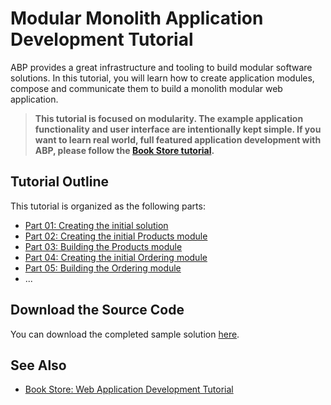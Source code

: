 # Modular Monolith Application Development Tutorial

ABP provides a great infrastructure and tooling to build modular software solutions. In this tutorial, you will learn how to create application modules, compose and communicate them to build a monolith modular web application.

> **This tutorial is focused on modularity. The example application functionality and user interface are intentionally kept simple. If you want to learn real world, full featured application development with ABP, please follow the [Book Store tutorial](../book-store/index.md).**

## Tutorial Outline

This tutorial is organized as the following parts:

* [Part 01: Creating the initial solution](part-01.md)
* [Part 02: Creating the initial Products module](part-02.md)
* [Part 03: Building the Products module](part-03.md)
* [Part 04: Creating the initial Ordering module](part-04.md)
* [Part 05: Building the Ordering module](part-05.md)
* ...

## Download the Source Code

You can download the completed sample solution [here](https://github.com/abpframework/abp-samples/tree/master/ModularCRM).

## See Also

* [Book Store: Web Application Development Tutorial](../book-store/index.md)